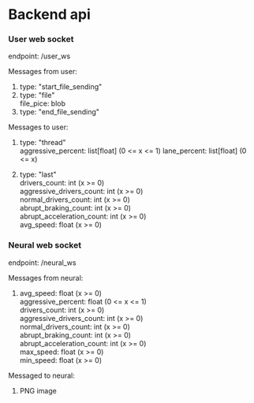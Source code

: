 # Backend api

### User web socket

endpoint: /user_ws

Messages from user:

1) type: "start_file_sending"
2) type: "file" <br>
   file_pice: blob
3) type: "end_file_sending"

Messages to user:

1) type: "thread" <br>
   aggressive_percent: list[float] (0 <= x <= 1)
   lane_percent: list[float] (0 <= x)

2) type: "last" <br>
   drivers_count: int (x >= 0) <br>
   aggressive_drivers_count: int (x >= 0) <br>
   normal_drivers_count: int (x >= 0) <br>
   abrupt_braking_count: int (x >= 0) <br>
   abrupt_acceleration_count: int (x >= 0) <br>
   avg_speed: float (x >= 0)


### Neural web socket

endpoint: /neural_ws

Messages from neural:

1) avg_speed: float (x >= 0) <br>
   aggressive_percent: float (0 <= x <= 1) <br>
   drivers_count: int (x >= 0) <br>
   aggressive_drivers_count: int (x >= 0) <br>
   normal_drivers_count: int (x >= 0) <br>
   abrupt_braking_count: int (x >= 0) <br>
   abrupt_acceleration_count: int (x >= 0) <br>
   max_speed: float (x >= 0) <br>
   min_speed: float (x >= 0)


Messaged to neural:

1) PNG image
